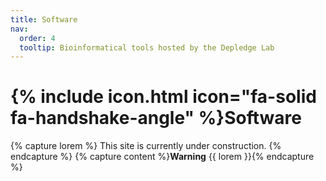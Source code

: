 ```yaml
---
title: Software
nav:
  order: 4
  tooltip: Bioinformatical tools hosted by the Depledge Lab
---
```


# {% include icon.html icon="fa-solid fa-handshake-angle" %}Software

{% capture lorem %}
This site is currently under construction.
{% endcapture %}
{% capture content %}**Warning** {{ lorem }}{% endcapture %}